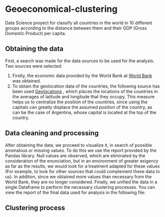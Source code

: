 # Geoeconomical-clustering
Data Science proyect for classify all countries in the world in 10 different groups according to the distance between them and their GDP (Gross Domestic Product) per capita.

## Obtaining the data
First, a search was made for the data sources to be used for the analysis. Two sources were selected:
1. Firstly, the economic data provided by the World Bank at [World Bank](https://data.worldbank.org) was obtained.
2. To obtain the geolocation data of the countries, the following source has been used [Geolocations](https://gist.github.com/tadast/8827699) , which places the locations of the countries in the averages of latitude and longitude that they occupy. This measure helps us to centralize the position of the countries, since using the capitals can greatly displace the assumed position of the country, as can be the case of Argentina, whose capital is located at the top of the country.

## Data cleaning and processing
After obtaining the data, we proceed to visualize it, in search of possible anomalous or missing values. To do this we use the report provided by the Pandas library.
Null values are observed, which are eliminated by the consideration of the enunciation, but in an environment of greater exigency as far as the results, we would look for a treatment adapted for these values (For example, to look for other sources that could complement these data to us). In addition, since we obtained more values than necessary from the World Bank, they are no longer considered.
Finally, we unified the data in a single Dataframe to perform the necessary clustering processes.
You can view the report of the final data used for analysis in the following file:

## Clustering process
